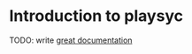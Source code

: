# Introduction to playsyc

TODO: write [great documentation](http://jacobian.org/writing/what-to-write/)
